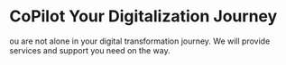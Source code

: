 # CoPilot Your Digitalization Journey

ou are not alone in your digital transformation journey. We will provide services and support you need on the way.
